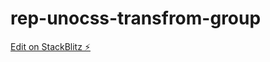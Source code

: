 # rep-unocss-transfrom-group

[Edit on StackBlitz ⚡️](https://stackblitz.com/edit/vitejs-vite-b4lhse)
